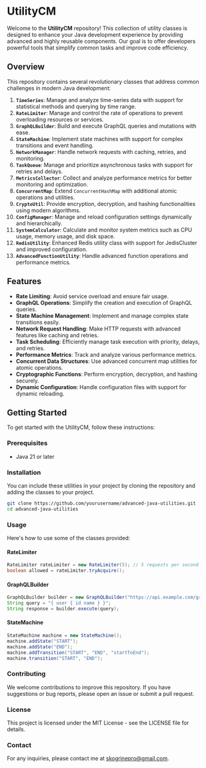 # UtilityCM

Welcome to the **UtilityCM** repository! This collection of utility classes is designed to enhance your Java development experience by providing advanced and highly reusable components. Our goal is to offer developers powerful tools that simplify common tasks and improve code efficiency.

## Overview

This repository contains several revolutionary classes that address common challenges in modern Java development:

1. **`TimeSeries`**: Manage and analyze time-series data with support for statistical methods and querying by time range.
2. **`RateLimiter`**: Manage and control the rate of operations to prevent overloading resources or services.
3. **`GraphQLBuilder`**: Build and execute GraphQL queries and mutations with ease.
4. **`StateMachine`**: Implement state machines with support for complex transitions and event handling.
5. **`NetworkManager`**: Handle network requests with caching, retries, and monitoring.
6. **`TaskQueue`**: Manage and prioritize asynchronous tasks with support for retries and delays.
7. **`MetricsCollector`**: Collect and analyze performance metrics for better monitoring and optimization.
8. **`ConcurrentMap`**: Extend `ConcurrentHashMap` with additional atomic operations and utilities.
9. **`CryptoUtil`**: Provide encryption, decryption, and hashing functionalities using modern algorithms.
10. **`ConfigManager`**: Manage and reload configuration settings dynamically and hierarchically.
11. **`SystemCalculator`**: Calculate and monitor system metrics such as CPU usage, memory usage, and disk space.
12. **`RedisUtility`**: Enhanced Redis utility class with support for JedisCluster and improved configuration.
13. **`AdvancedFunctionUtility`**: Handle advanced function operations and performance metrics.

## Features

- **Rate Limiting**: Avoid service overload and ensure fair usage.
- **GraphQL Operations**: Simplify the creation and execution of GraphQL queries.
- **State Machine Management**: Implement and manage complex state transitions easily.
- **Network Request Handling**: Make HTTP requests with advanced features like caching and retries.
- **Task Scheduling**: Efficiently manage task execution with priority, delays, and retries.
- **Performance Metrics**: Track and analyze various performance metrics.
- **Concurrent Data Structures**: Use advanced concurrent map utilities for atomic operations.
- **Cryptographic Functions**: Perform encryption, decryption, and hashing securely.
- **Dynamic Configuration**: Handle configuration files with support for dynamic reloading.

## Getting Started

To get started with the UtilityCM, follow these instructions:

### Prerequisites

- Java 21 or later

### Installation

You can include these utilities in your project by cloning the repository and adding the classes to your project.

```bash
git clone https://github.com/yourusername/advanced-java-utilities.git
cd advanced-java-utilities
```

### Usage

Here's how to use some of the classes provided:

#### RateLimiter
```java
RateLimiter rateLimiter = new RateLimiter(5); // 5 requests per second
boolean allowed = rateLimiter.tryAcquire();
```

#### GraphQLBuilder
```java
GraphQLBuilder builder = new GraphQLBuilder("https://api.example.com/graphql");
String query = "{ user { id name } }";
String response = builder.execute(query);
```

#### StateMachine
```java
StateMachine machine = new StateMachine();
machine.addState("START");
machine.addState("END");
machine.addTransition("START", "END", "startToEnd");
machine.transition("START", "END");
```

### Contributing

We welcome contributions to improve this repository. If you have suggestions or bug reports, please open an issue or submit a pull request.

### License
This project is licensed under the MIT License - see the LICENSE file for details.

### Contact
For any inquiries, please contact me at skogrinepro@gmail.com.
